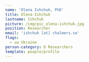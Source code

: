 ```yaml
---
name: 'Olena Ishchuk, PhD'
title: Olena-Ishchuk
lastname: Ishchuk
picture: /img/pic_olena-ishchuk.jpg
position: Researcher
email: 'ishchuk [at] chalmers.se'
flags:
  - ua Ukraine
person-category: D Researchers
template: people/profile
---
```



